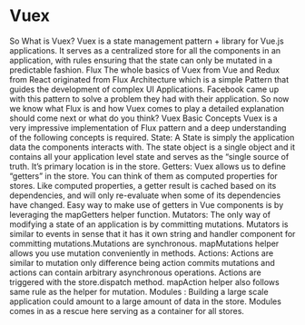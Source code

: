 

# Vuex

So What is Vuex? Vuex is a state management pattern + library for Vue.js applications. It serves as a centralized store for all the components in an application, with rules ensuring that the state can only be mutated in a predictable fashion. Flux The whole basics of Vuex from Vue and Redux from React originated from Flux Architecture which is a simple Pattern that guides the development of complex UI Applications. Facebook came up with this pattern to solve a problem they had with their application. So now we know what Flux is and how Vuex comes to play a detailed explanation should come next or what do you think? Vuex Basic Concepts Vuex is a very impressive implementation of Flux pattern and a deep understanding of the following concepts is required. State: A State is simply the application data the components interacts with. The state object is a single object and it contains all your application level state and serves as the “single source of truth. It’s primary location is in the store. Getters: Vuex allows us to define “getters” in the store. You can think of them as computed properties for stores. Like computed properties, a getter result is cached based on its dependencies, and will only re-evaluate when some of its dependencies have changed. Easy way to make use of getters in Vue components is by leveraging the mapGetters helper function. Mutators: The only way of modifying a state of an application is by committing mutations. Mutators is similar to events in sense that it has it own string and handler component for committing mutations.Mutations are synchronous. mapMutations helper allows you use mutation conveniently in methods. Actions: Actions are similar to mutation only difference being action commits mutations and actions can contain arbitrary asynchronous operations. Actions are triggered with the store.dispatch method. mapAction helper also follows same rule as the helper for mutation. Modules : Building a large scale application could amount to a large amount of data in the store. Modules comes in as a rescue here serving as a container for all stores.
